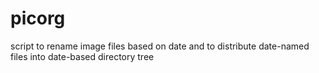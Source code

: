 # picorg
script to rename image files based on date and to distribute date-named files into date-based directory tree
